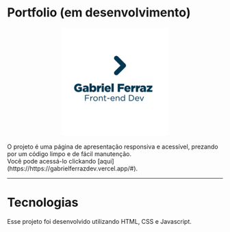 # Portfolio (em desenvolvimento)
<p align="center">
  <img alt="" src="./assets/logo.png" width="50%">
</p>
 O projeto é uma página de apresentação responsiva e acessível, prezando por um código limpo e de fácil manutenção. <br>
 Você pode acessá-lo clickando [aqui](https://https://gabrielferrazdev.vercel.app/#).

 ---

# Tecnologias 
Esse projeto foi desenvolvido utilizando HTML, CSS e Javascript. 
